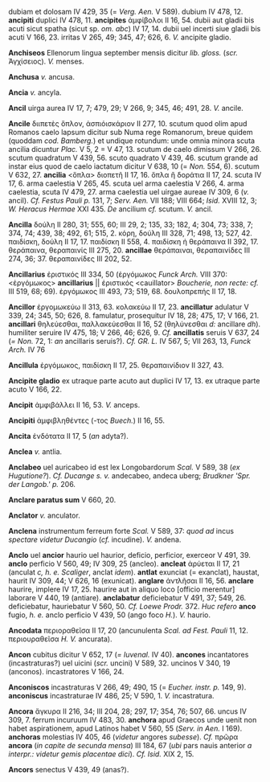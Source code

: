dubiam et dolosam IV 429, 35 (= *Verg. Aen.* V 589). dubium IV 478,
12. **ancipiti** duplici IV 478, 11. **ancipites** ἀμφίβολοι II 16, 54.
dubii aut gladii bis acuti sicut spatha (sicut sp. *om. abc*) IV 17, 14.
dubii uel incerti siue gladii bis acuti V 166, 23. irritas V 265, 49;
345, 47; 626, 6. *V.* ancipite gladio.

**Anchiseos** Ellenorum lingua september mensis dicitur *lib. gloss.*
(*scr.* Ἀγχίσειος). *V.* menses.

**Anchusa** *v.* ancusa.

**Ancia** *v.* ancyla.

**Ancil** uirga aurea IV 17, 7; 479, 29; V 266, 9; 345, 46; 491, 28.
*V.* ancile.

**Ancile** διιπετὲς ὅπλον, ἀσπιόισκάριον II 277, 10. scutum quod olim
apud Romanos caelo lapsum dicitur sub Numa rege Romanorum, breue quidem
(quoddam *cod. Bamberg.*) et undique rotundum: unde omnia minora scuta
ancilia dicuntur *Plac.* V 5, 2 = V 47, 13. scutum de caelo dimissum V
266, 26. scutum quadratum V 439, 56. scuto quadrato V 439, 46. scutum
grande ad instar eius quod de caelo iactatum dicitur V 638, 10 (= *Non.*
554, 6). scutum V 632, 27. **ancilia** \<ὅπλα\> διοπετῆ II 17, 16. ὅπλα
ἢ δοράτια II 17, 24. scuta IV 17, 6. arma caelestia V 265, 45. scuta uel
arma caelestia V 266, 4. arma caelestia, scuta IV 479, 27. arma
caelestia uel uirgae aureae IV 309, 6 (*v.* ancil). *Cf. Festus Pauli
p.* 131, 7; *Serv. Aen.* VII 188; VIII 664; *Isid.* XVIII 12, 3; *W.*
*Heracus Hermae* XXI 435. *De* ancilium *cf.* scutum. *V.* ancil.

**Ancilla** δούλη II 280, 31; 555, 60; III 29, 2; 135, 33; 182, 4; 304,
73; 338, 7; 374, 74; 439, 38; 492, 61; 515, 2. κόρη, δούλη III 328, 71;
498, 13; 527, 42. παιδίσκη, δούλη II 17, 17. παιδίσκη II 558, 4.
παιδίσκη ἡ θεράπαινα II 392, 17. θεράπαινα, θεραπαινίς III 275, 20.
**ancillae** θεράπαιναι, θεραπαινίδες III 274, 36; 37. θεραπαινίδες III
202, 52.

**Ancillarius** ἐριστικός III 334, 50 (ἐργόμωκος *Funck Arch.* VIII 370:
\<ἐργόμωκος\> **ancillarius** || ἐριστικός \<cauillator\> *Boucherie,
non recte: cf.* III 519, 68; 69). ἐργόμωκος III 493, 73; 519, 68.
δουλοπρεπής II 17, 18.

**Ancillor** ἐργομωκεύω II 313, 63. κολακεύω II 17, 23. **ancillatur**
adulatur V 339, 24; 345, 50; 626, 8. famulatur, prosequitur IV 18, 28;
475, 17; V 166, 21. **ancillari** θηλεύεσθαι, παλλακεύεσθαι II 16, 52
(θηλύνεσθαι *d:* ancillare *dh*). humiliter seruire IV 475, 18; V 266,
46; 626, 9. *Cf.* **ancillatis** seruis V 637, 24 (*= Non.* 72, 1: *an*
ancillaris seruis?). *Cf. GR. L.* IV 567, 5; VII 263, 13, *Funck Arch.*
IV 76

**Ancillula** ἐργόμωκος, παιδίσκη II 17, 25. θεραπαινίδιον II 327, 43.

**Ancipite gladio** ex utraque parte acuto aut duplici IV 17, 13. ex
utraque parte acuto V 166, 22.

**Ancipit** ἀμφιβάλλει II 16, 53. *V.* anceps.

**Ancipiti** ἀμφιβληθέντες (-τος *Buech.*) II 16, 55.

**Ancita** ἐνδότατα II 17, 5 (*an* adyta?).

**Anclea** *v.* antlia.

**Anclabeo** uel auricabeo id est lex Longobardorum *Scal.* V 589, 38
(*ex Hugutione?*). *Cf. Ducange s. v.* andecabeo, andeca uberg;
*Brudkner 'Spr. der Langob.' p.* 206.

**Anclare paratus sum** V 660, 20.

**Anclator** *v.* anculator.

**Anclena** instrumentum ferreum forte *Scal.* V 589, 37: *quod ad*
incus *spectare videtur Ducangio* (*cf.* incudine). *V.* andena.

**Anclo** uel **ancior** haurio uel haurior, deficio, perficior,
exerceor V 491, 39. **anclo** perficio V 560, 49; IV 309, 25 (ancleo).
**ancleat** ἀρύεται II 17, 21 (anculat *c, h. e. Scaliger*, anclat
*idem*). **antlat** exunciat (= exanclat), haustat, haurit IV 309, 44;
V 626, 16 (exunicat). **anglare** ἀντλῆσαι II 16, 56. **anclare**
haurire, implere IV 17, 25. haurire aut in aliquo loco [officio
merentur] laborare V 440, 19 (antiare). **anclabatur** deficiebatur V
491, 37; 549, 26. deficiebatur, hauriebatur V 560, 50. *Cf. Loewe
Prodr.* 372. *Huc refero* **anco** fugio, *h. e.* anclo perficio V 439,
50 (ango foco *H.*). *V.* haurio.

**Ancodata** περιοραθεῖσα II 17, 20 (ancunulenta *Scal. ad Fest. Pauli*
11, 12. περιουραθεῖσα *H. V.* ancurata).

**Ancon** cubitus dicitur V 652, 17 (*= Iuvenal.* IV 40). **ancones**
incantatores (incastraturas?) uel uicini (*scr.* uncini) V 589, 32.
uncinos V 340, 19 (anconos). incastratores V 166, 24.

**Anconiscos** incastraturas V 266, 49; 490, 15 (= *Eucher. instr. p.*
149, 9). **anconiscus** incastraturae IV 486, 25; V 590, 1. *V.*
incastratura.

**Ancora** ἄγκυρα II 216, 34; III 204, 28; 297, 17; 354, 76; 507, 66.
uncus IV 309, 7. ferrum incuruum IV 483, 30. **anchora** apud Graecos
unde uenit non habet aspirationem, apud Latinos habet V 560, 55 (*Serv.
in Aen.* I 169). **anchoras** molestias IV 405, 46 (*videtur* angores
*subesse*). *Cf.* πρῶρα **ancora** (*in capite de secunda mensa*) III
184, 67 (*ubi* pars nauis anterior *a interpr.: videtur gemis placentae
dici*). *Cf. Isid.* XIX 2, 15.

**Ancors** senectus V 439, 49 (anas?).
